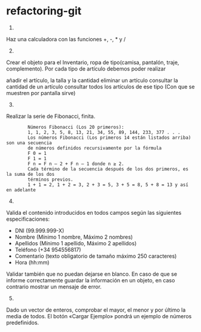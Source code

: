 # refactoring-git

1. 

Haz una calculadora con las funciones +, -, * y /

2. 

Crear el objeto para el Inventario, ropa de tipo(camisa, pantalón, traje, complemento). Por cada tipo de artículo debemos poder realizar

añadir el artículo, la talla y la cantidad
eliminar un artículo
consultar la cantidad de un artículo
consultar todos los artículos de ese tipo (Con que se muestren por pantalla sirve)

3. 

Realizar la serie de Fibonacci, finita.

            Números Fibonacci (Los 20 primeros):
            1, 1, 2, 3, 5, 8, 13, 21, 34, 55, 89, 144, 233, 377 . . .
            Los números Fibonacci (Los primeros 14 están listados arriba) son una secuencia
            de números definidos recursivamente por la fórmula
            F 0 = 1
            F 1 = 1
            F n = F n – 2 + F n – 1 donde n ≥ 2.
            Cada término de la secuencia después de los dos primeros, es la suma de los dos
            términos previos.
            1 + 1 = 2, 1 + 2 = 3, 2 + 3 = 5, 3 + 5 = 8, 5 + 8 = 13 y así en adelante

4.

Valida el contenido introducidos en todos campos según las siguientes especificaciones:

- DNI (99.999.999-X)
- Nombre (Mínimo 1 nombre, Máximo 2 nombres)
- Apellidos (Mínimo 1 apellido, Máximo 2 apellidos)
- Teléfono (+34 954556817)
- Comentario (texto obligatorio de tamaño máximo 250 caracteres)
- Hora (hh:mm)

Validar también que no puedan dejarse en blanco.
En caso de que se informe correctamente guardar la información en un objeto, en caso
contrario mostrar un mensaje de error.

5.

Dado un vector de enteros, comprobar el mayor, el menor y por último la media de
                todos.
                El botón «Cargar Ejemplo» pondrá un ejemplo de números predefinidos.
